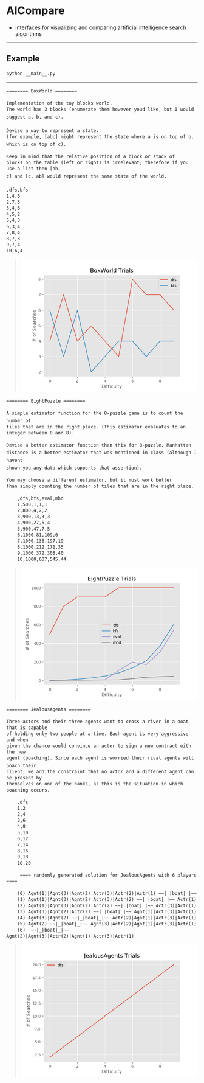 # AICompare
- interfaces for visualizing and comparing artificial intelligence search algorithms

***


## Example

```bash
python __main__.py
```

***

    ======== BoxWorld ========

    Implementation of the toy blocks world. 
    The world has 3 blocks (enumerate them however youd like, but I would suggest a, b, and c).

    Devise a way to represent a state.
    (for example, [abc] might represent the state where a is on top of b, which is on top of c). 

    Keep in mind that the relative position of a block or stack of
    blocks on the table (left or right) is irrelevant; therefore if you use a list then [ab,
    c] and [c, ab] would represent the same state of the world. 

    ,dfs,bfs
    1,4,6
    2,7,3
    3,4,6
    4,5,2
    5,4,3
    6,3,4
    7,8,4
    8,7,3
    9,7,4
    10,6,4

> ![BoxWorld](data/Figure_1.PNG)

    ======== EightPuzzle ========

    A simple estimator function for the 8-puzzle game is to count the number of
    tiles that are in the right place. (This estimator evaluates to an integer between 0 and 8). 
    
    Devise a better estimator function than this for 8-puzzle. Manhattan
    distance is a better estimator that was mentioned in class (although I havent
    shown you any data which supports that assertion). 
    
    You may choose a different estimator, but it must work better 
    than simply counting the number of tiles that are in the right place.
    
        ,dfs,bfs,eval,mhd
        1,500,1,1,1
        2,800,4,2,2
        3,900,13,3,3
        4,900,27,5,4
        5,900,47,7,5
        6,1000,81,109,6
        7,1000,136,197,19
        8,1000,212,171,35
        9,1000,372,308,40
        10,1000,607,545,44

> ![EightPuzzle](data/Figure_1-1.PNG)

    ======== JealousAgents ========

    Three actors and their three agents want to cross a river in a boat that is capable
    of holding only two people at a time. Each agent is very aggressive and when
    given the chance would convince an actor to sign a new contract with the new
    agent (poaching). Since each agent is worried their rival agents will poach their
    client, we add the constraint that no actor and a different agent can be present by
    themselves on one of the banks, as this is the situation in which poaching occurs.
    
        ,dfs
        1,2
        2,4
        3,6
        4,8
        5,10
        6,12
        7,14
        8,16
        9,18
        10,20

         ==== randomly generated solution for JealousAgents with 6 players ====

        (0) Agnt(1)|Agnt(3)|Agnt(2)|Actr(3)|Actr(2)|Actr(1) ~~|_|boat|_|~~ 
        (1) Agnt(1)|Agnt(3)|Agnt(2)|Actr(3)|Actr(2) ~~|_|boat|_|~~ Actr(1)
        (2) Agnt(1)|Agnt(3)|Agnt(2)|Actr(2) ~~|_|boat|_|~~ Actr(3)|Actr(1)
        (3) Agnt(3)|Agnt(2)|Actr(2) ~~|_|boat|_|~~ Agnt(1)|Actr(3)|Actr(1)
        (4) Agnt(3)|Agnt(2) ~~|_|boat|_|~~ Actr(2)|Agnt(1)|Actr(3)|Actr(1)
        (5) Agnt(2) ~~|_|boat|_|~~ Agnt(3)|Actr(2)|Agnt(1)|Actr(3)|Actr(1)
        (6)  ~~|_|boat|_|~~ Agnt(2)|Agnt(3)|Actr(2)|Agnt(1)|Actr(3)|Actr(1)

> ![JealousAgents](data/Figure_1-2.PNG)


